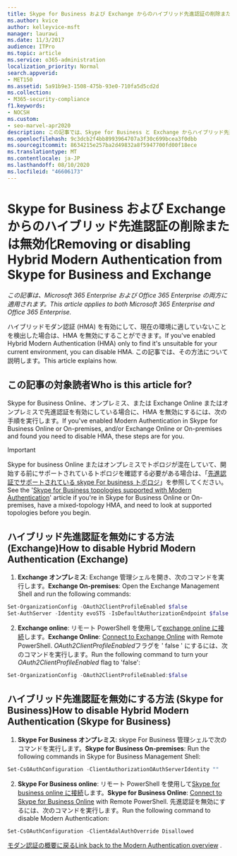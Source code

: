 ```yaml
---
title: Skype for Business および Exchange からのハイブリッド先進認証の削除または無効化
ms.author: kvice
author: kelleyvice-msft
manager: laurawi
ms.date: 11/3/2017
audience: ITPro
ms.topic: article
ms.service: o365-administration
localization_priority: Normal
search.appverid:
- MET150
ms.assetid: 5a91b9e3-1508-475b-93e0-710fa5d5cd2d
ms.collection:
- M365-security-compliance
f1.keywords:
- NOCSH
ms.custom:
- seo-marvel-apr2020
description: この記事では、Skype for Business と Exchange からハイブリッド先進認証を削除または無効化する方法について説明します。
ms.openlocfilehash: 9c3dcb2f4bb8993964707a3f30c699bcea3f0dbb
ms.sourcegitcommit: 8634215e257ba2d49832a8f5947700fd00f18ece
ms.translationtype: MT
ms.contentlocale: ja-JP
ms.lasthandoff: 08/10/2020
ms.locfileid: "46606173"
---
```

# <a name="removing-or-disabling-hybrid-modern-authentication-from-skype-for-business-and-exchange"></a><span data-ttu-id="ecca1-103">Skype for Business および Exchange からのハイブリッド先進認証の削除または無効化</span><span class="sxs-lookup"><span data-stu-id="ecca1-103">Removing or disabling Hybrid Modern Authentication from Skype for Business and Exchange</span></span>

<span data-ttu-id="ecca1-104">*この記事は、Microsoft 365 Enterprise および Office 365 Enterprise の両方に適用されます。*</span><span class="sxs-lookup"><span data-stu-id="ecca1-104">*This article applies to both Microsoft 365 Enterprise and Office 365 Enterprise.*</span></span>

<span data-ttu-id="ecca1-105">ハイブリッドモダン認証 (HMA) を有効にして、現在の環境に適していないことを検出した場合は、HMA を無効にすることができます。</span><span class="sxs-lookup"><span data-stu-id="ecca1-105">If you've enabled Hybrid Modern Authentication (HMA) only to find it's unsuitable for your current environment, you can disable HMA.</span></span> <span data-ttu-id="ecca1-106">この記事では、その方法について説明します。</span><span class="sxs-lookup"><span data-stu-id="ecca1-106">This article explains how.</span></span>
  
## <a name="who-is-this-article-for"></a><span data-ttu-id="ecca1-107">この記事の対象読者</span><span class="sxs-lookup"><span data-stu-id="ecca1-107">Who is this article for?</span></span>

<span data-ttu-id="ecca1-108">Skype for Business Online、オンプレミス、または Exchange Online またはオンプレミスで先進認証を有効にしている場合に、HMA を無効にするには、次の手順を実行します。</span><span class="sxs-lookup"><span data-stu-id="ecca1-108">If you've enabled Modern Authentication in Skype for Business Online or On-premises, and/or Exchange Online or On-premises and found you need to disable HMA, these steps are for you.</span></span>

> [!IMPORTANT]
> <span data-ttu-id="ecca1-109">Skype for business Online またはオンプレミスでトポロジが混在していて、開始する前にサポートされているトポロジを確認する必要がある場合は、「[先進認証でサポートされている skype For business トポロジ](https://technet.microsoft.com/library/mt803262.aspx)」を参照してください。</span><span class="sxs-lookup"><span data-stu-id="ecca1-109">See the '[Skype for Business topologies supported with Modern Authentication](https://technet.microsoft.com/library/mt803262.aspx)' article if you're in Skype for Business Online or On-premises, have a mixed-topology HMA, and need to look at supported topologies before you begin.</span></span>
  
## <a name="how-to-disable-hybrid-modern-authentication-exchange"></a><span data-ttu-id="ecca1-110">ハイブリッド先進認証を無効にする方法 (Exchange)</span><span class="sxs-lookup"><span data-stu-id="ecca1-110">How to disable Hybrid Modern Authentication (Exchange)</span></span>

1. <span data-ttu-id="ecca1-111">**Exchange オンプレミス**: Exchange 管理シェルを開き、次のコマンドを実行します。</span><span class="sxs-lookup"><span data-stu-id="ecca1-111">**Exchange On-premises**: Open the Exchange Management Shell and run the following commands:</span></span> 

```powershell
Set-OrganizationConfig -OAuth2ClientProfileEnabled $false
Set-AuthServer -Identity evoSTS -IsDefaultAuthorizationEndpoint $false
```

2. <span data-ttu-id="ecca1-112">**Exchange online**: リモート PowerShell を使用して[exchange online に接続](https://docs.microsoft.com/powershell/exchange/exchange-online/connect-to-exchange-online-powershell/connect-to-exchange-online-powershell)します。</span><span class="sxs-lookup"><span data-stu-id="ecca1-112">**Exchange Online**: [Connect to Exchange Online](https://docs.microsoft.com/powershell/exchange/exchange-online/connect-to-exchange-online-powershell/connect-to-exchange-online-powershell) with Remote PowerShell.</span></span> <span data-ttu-id="ecca1-113">*OAuth2ClientProfileEnabled*フラグを ' false ' にするには、次のコマンドを実行します。</span><span class="sxs-lookup"><span data-stu-id="ecca1-113">Run the following command to turn your  *OAuth2ClientProfileEnabled*  flag to 'false':</span></span>

```powershell    
Set-OrganizationConfig -OAuth2ClientProfileEnabled:$false
```
    
## <a name="how-to-disable-hybrid-modern-authentication-skype-for-business"></a><span data-ttu-id="ecca1-114">ハイブリッド先進認証を無効にする方法 (Skype for Business)</span><span class="sxs-lookup"><span data-stu-id="ecca1-114">How to disable Hybrid Modern Authentication (Skype for Business)</span></span>

1. <span data-ttu-id="ecca1-115">**Skype For Business オンプレミス**: skype For Business 管理シェルで次のコマンドを実行します。</span><span class="sxs-lookup"><span data-stu-id="ecca1-115">**Skype for Business On-premises**: Run the following commands in Skype for Business Management Shell:</span></span>

```powershell
Set-CsOAuthConfiguration -ClientAuthorizationOAuthServerIdentity ""
```

2. <span data-ttu-id="ecca1-116">**Skype For Business online**: リモート PowerShell を使用して[Skype for business online に接続](https://docs.microsoft.com/office365/enterprise/powershell/manage-skype-for-business-online-with-office-365-powershell)します。</span><span class="sxs-lookup"><span data-stu-id="ecca1-116">**Skype for Business Online**: [Connect to Skype for Business Online](https://docs.microsoft.com/office365/enterprise/powershell/manage-skype-for-business-online-with-office-365-powershell) with Remote PowerShell.</span></span> <span data-ttu-id="ecca1-117">先進認証を無効にするには、次のコマンドを実行します。</span><span class="sxs-lookup"><span data-stu-id="ecca1-117">Run the following command to disable Modern Authentication:</span></span>

```powershell    
Set-CsOAuthConfiguration -ClientAdalAuthOverride Disallowed
```

<span data-ttu-id="ecca1-118">[モダン認証の概要に戻る](hybrid-modern-auth-overview.md)</span><span class="sxs-lookup"><span data-stu-id="ecca1-118">[Link back to the Modern Authentication overview](hybrid-modern-auth-overview.md) .</span></span> 
  

